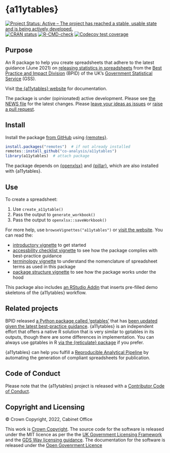 
<!-- README.md is generated from README.Rmd. Please edit that file -->

# {a11ytables}

<!-- badges: start -->

[![Project Status: Active – The project has reached a stable, usable
state and is being actively
developed.](https://www.repostatus.org/badges/latest/active.svg)](https://www.repostatus.org/#active)
[![CRAN
status](https://www.r-pkg.org/badges/version/a11ytables)](https://CRAN.R-project.org/package=a11ytables)
[![R-CMD-check](https://github.com/co-analysis/a11ytables/workflows/R-CMD-check/badge.svg)](https://github.com/co-analysis/a11ytables/actions)
[![Codecov test
coverage](https://codecov.io/gh/co-analysis/a11ytables/branch/main/graph/badge.svg)](https://codecov.io/gh/co-analysis/a11ytables?branch=main)
<!-- badges: end -->

## Purpose

An R package to help you create spreadsheets that adhere to the latest
guidance (June 2021) on [releasing statistics in
spreadsheets](https://gss.civilservice.gov.uk/policy-store/releasing-statistics-in-spreadsheets/)
from the [Best Practice and Impact
Division](https://github.com/best-practice-and-impact?language=html)
(BPID) of the UK’s [Government Statistical
Service](https://gss.civilservice.gov.uk/) (GSS).

Visit [the {a11ytables}
website](https://co-analysis.github.io/a11ytables/) for documentation.

The package is under (opinionated) active development. Please see [the
NEWS file](https://co-analysis.github.io/a11ytables/news/index.html) for
the latest changes. Please [leave your ideas as
issues](https://github.com/co-analysis/a11ytables/issues) or [raise a
pull request](https://github.com/co-analysis/a11ytables/pulls).

## Install

Install the package [from
GitHub](https://github.com/co-analysis/a11ytables) using
[{remotes}](https://remotes.r-lib.org/).

``` r
install.packages("remotes")  # if not already installed
remotes::install_github("co-analysis/a11ytables")
library(a11ytables)  # attach package
```

The package depends on [{openxlsx}](https://ycphs.github.io/openxlsx/)
and [{pillar}](https://pillar.r-lib.org/), which are also installed with
{a11ytables}.

## Use

To create a spreadsheet:

1.  Use `create_a11ytable()`
2.  Pass the output to `generate_workbook()`
3.  Pass the output to `openxlsx::saveWorkbook()`

For more help, use `browseVignettes("a11ytables")` or [visit the
website](https://co-analysis.github.io/a11ytables/). You can read the:

-   [introductory
    vignette](https://co-analysis.github.io/a11ytables/articles/a11ytables.html)
    to get started
-   [accessbility checklist
    vignette](https://co-analysis.github.io/a11ytables/articles/checklist.html)
    to see how the package complies with best-practice guidance
-   [terminology
    vignette](https://co-analysis.github.io/a11ytables/articles/terminology)
    to understand the nomenclature of spreadsheet terms as used in this
    package
-   [package structure
    vignette](https://co-analysis.github.io/a11ytables/articles/structure)
    to see how the package works under the hood

This package also includes [an RStudio
Addin](https://rstudio.github.io/rstudioaddins/) that inserts pre-filled
demo skeletons of the {a11ytables} workflow.

## Related projects

BPID released [a Python package called
‘gptables’](https://github.com/best-practice-and-impact/gptables) that
has [been updated given the latest best-practice
guidance](https://dataingovernment.blog.gov.uk/2022/06/24/automatically-produce-best-practice-spreadsheets/).
{a11ytables} is an independent effort that offers a native R solution
that is very similar to gptables in its outputs, though there are some
differences in implementation. You can always use gptables in R [via the
{reticulate}
package](https://gptables.readthedocs.io/en/latest/usage.html#r-usage)
if you prefer.

{a11ytables} can help you fulfill a [Reproducible Analytical
Pipeline](https://analysisfunction.civilservice.gov.uk/policy-store/reproducible-analytical-pipelines-strategy/)
by automating the generation of compliant spreadsheets for publication.

## Code of Conduct

Please note that the {a11ytables} project is released with a
[Contributor Code of Conduct](CODE_OF_CONDUCT.html).

## Copyright and Licensing

© Crown Copyright, 2022, Cabinet Office

This work is [Crown
Copyright](https://www.nationalarchives.gov.uk/information-management/re-using-public-sector-information/uk-government-licensing-framework/crown-copyright/).
The source code for the software is released under the MIT licence as
per the the [UK Government Licensing
Framework](https://www.nationalarchives.gov.uk/information-management/re-using-public-sector-information/uk-government-licensing-framework/open-government-licence/open-software-licences/)
and the [GDS Way licensing
guidance](https://gds-way.cloudapps.digital/manuals/licensing.html). The
documentation for the software is released under the [Open Govenrment
Licence](https://www.nationalarchives.gov.uk/doc/open-government-licence/version/3/)
